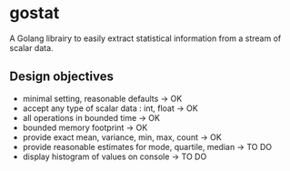 # gostat
A Golang librairy to easily extract statistical information from a stream of scalar data.

## Design objectives 


* minimal setting, reasonable defaults                      ->  OK 
* accept any type of scalar data : int, float               ->  OK 
* all operations in bounded time                            ->  OK 
* bounded memory footprint                                  ->  OK 
* provide exact mean, variance, min, max, count             ->  OK
* provide reasonable estimates for mode, quartile, median   ->  TO DO 
* display histogram of values on console                    ->  TO DO 